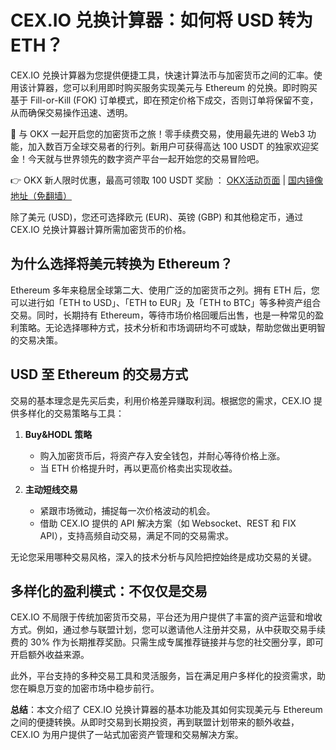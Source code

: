 # CEX.IO 兑换计算器：如何将 USD 转为 ETH？

CEX.IO 兑换计算器为您提供便捷工具，快速计算法币与加密货币之间的汇率。使用该计算器，您可以利用即时购买服务实现美元与 Ethereum 的兑换。即时购买基于 Fill-or-Kill (FOK) 订单模式，即在预定价格下成交，否则订单将保留不变，从而确保交易操作迅速、透明。

🚀 与 OKX 一起开启您的加密货币之旅！零手续费交易，使用最先进的 Web3 功能，加入数百万全球交易者的行列。新用户可获得高达 100 USDT 的独家欢迎奖金！今天就与世界领先的数字资产平台一起开始您的交易冒险吧。

👉 OKX 新人限时优惠，最高可领取 100 USDT 奖励 ： [OKX活动页面](https://bit.ly/OKXe) | [国内镜像地址（免翻墙）](https://bit.ly/okX)

除了美元 (USD)，您还可选择欧元 (EUR)、英镑 (GBP) 和其他稳定币，通过 CEX.IO 兑换计算器计算所需加密货币的价格。

## 为什么选择将美元转换为 Ethereum？

Ethereum 多年来稳居全球第二大、使用广泛的加密货币之列。拥有 ETH 后，您可以进行如「ETH to USD」、「ETH to EUR」及「ETH to BTC」等多种资产组合交易。同时，长期持有 Ethereum，等待市场价格回暖后出售，也是一种常见的盈利策略。无论选择哪种方式，技术分析和市场调研均不可或缺，帮助您做出更明智的交易决策。

## USD 至 Ethereum 的交易方式

交易的基本理念是先买后卖，利用价格差异赚取利润。根据您的需求，CEX.IO 提供多样化的交易策略与工具：

1. **Buy&HODL 策略**  
   - 购入加密货币后，将资产存入安全钱包，并耐心等待价格上涨。
   - 当 ETH 价格提升时，再以更高价格卖出实现收益。

2. **主动短线交易**  
   - 紧跟市场微动，捕捉每一次价格波动的机会。
   - 借助 CEX.IO 提供的 API 解决方案（如 Websocket、REST 和 FIX API），支持高频自动交易，满足不同的交易需求。

无论您采用哪种交易风格，深入的技术分析与风险把控始终是成功交易的关键。

## 多样化的盈利模式：不仅仅是交易

CEX.IO 不局限于传统加密货币交易，平台还为用户提供了丰富的资产运营和增收方式。例如，通过参与联盟计划，您可以邀请他人注册并交易，从中获取交易手续费的 30% 作为长期推荐奖励。只需生成专属推荐链接并与您的社交圈分享，即可开启额外收益来源。

此外，平台支持的多种交易工具和灵活服务，旨在满足用户多样化的投资需求，助您在瞬息万变的加密市场中稳步前行。

**总结**：本文介绍了 CEX.IO 兑换计算器的基本功能及其如何实现美元与 Ethereum 之间的便捷转换。从即时交易到长期投资，再到联盟计划带来的额外收益，CEX.IO 为用户提供了一站式加密资产管理和交易解决方案。